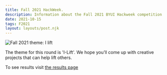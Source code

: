 ```yaml
---
title: Fall 2021 HackWeek.
description: Information about the Fall 2021 BYUI Hackweek competition.
date: 2021-10-15
tags: F2021
layout: layouts/post.njk
---
```


<div><img src="../../img/f21-ilift-logo.png" alt="Fall 2021 theme: I lift" class="f21-logo"></div>

<!-- ![img/f21-hackathon-logo.jpg](../../img/f21-ilift-logo.png "Fall 2021 theme: I lift") -->

The theme for this round is 'I-Lift'. We hope you’ll come up with creative projects that can help lift others.

To see results visit [the results page](/fall2021/)

